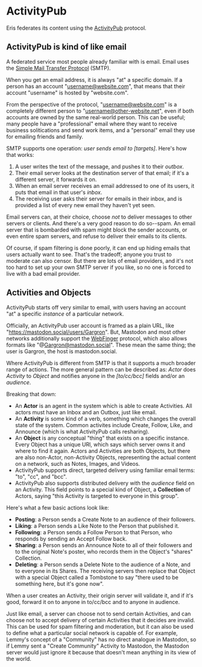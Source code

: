 # ActivityPub

Eris federates its content using the [ActivityPub](https://activitypub.rocks/) protocol.

## ActivityPub is kind of like email

A federated service most people already familiar with is email. Email uses the [Simple Mail Transfer Protocol](https://en.wikipedia.org/wiki/Simple_Mail_Transfer_Protocol) (SMTP).

When you get an email address, it is always "at" a specific domain. If a person has an account "username@website.com", that means that their account "username" is hosted by "website.com". 

From the perspective of the protocol, "username@website.com" is a completely different person to "username@other-website.net", even if both accounts are owned by the same real-world person. This can be useful; many people have a "professional" email where they want to receive business solitications and send work items, and a "personal" email they use for emailing friends and family.

SMTP supports one operation: *user sends email to \[targets\]*. Here's how that works:

1. A user writes the text of the message, and pushes it to their *outbox*.
2. Their email server looks at the destination server of that email; if it's a different server, it forwards it on.
3. When an email server receives an email addressed to one of its users, it puts that email in that user's *inbox*.
4. The receiving user asks their server for emails in their inbox, and is provided a list of every new email they haven't yet seen.

Email servers can, at their choice, choose *not* to deliver messages to other servers or clients. And there's a very good reason to do so--spam. An email server that is bombarded with spam might block the sender accounts, or even entire spam servers, and refuse to deliver their emails to its clients. 

Of course, if spam filtering is done poorly, it can end up hiding emails that users actually want to see. That's the tradeoff; anyone you trust to moderate can also censor. But there are lots of email providers, and it's not too hard to set up your own SMTP server if you like, so no one is forced to live with a bad email provider. 

## Activities and Objects

ActivityPub starts off very similar to email, with users having an account "at" a specific *instance* of a particular network. 

Officially, an ActivityPub user account is framed as a plain URL, like "https://mastodon.social/users/Gargron". But, Mastodon and most other networks additionally support the [WebFinger](https://webfinger.net/) protocol, which also allows formats like "@Gargron@mastodon.social". These mean the same thing; the user is Gargron, the host is mastodon.social.

Where ActivityPub is different from SMTP is that it supports a much broader range of actions. The more general pattern can be described as: *Actor* does *Activity* to *Object* and notifies anyone in the *\[to/cc/bcc\]* fields and/or an *audience*.

Breaking that down:
* An **Actor** is an agent in the system which is able to create Activities. All actors must have an Inbox and an Outbox, just like email.
* An **Activity** is some kind of a verb, something which changes the overall state of the system. Common activites include Create, Follow, Like, and Announce (which is what ActivityPub calls resharing).
* An **Object** is any conceptual "thing" that exists on a specific instance. Every Object has a unique URl, which says which server owns it and where to find it again. Actors and Activities are both Objects, but there are also non-Actor, non-Activity Objects, representing the actual content on a network, such as Notes, Images, and Videos.
* ActivityPub supports direct, targeted delivery using familiar email terms: "to", "cc", and "bcc". 
* ActivityPub also supports distributed delivery with the *audience* field on an Activity. This field points to a special kind of Object, a **Collection** of Actors, saying "this Activity is targeted to everyone in this group".

Here's what a few basic actions look like:

* **Posting**: a Person sends a Create Note to an audience of their followers.
* **Liking**: a Person sends a Like Note to the Person that published it.
* **Following**: a Person sends a Follow Person to that Person, who responds by sending an Accept Follow back.
* **Sharing**: a Person sends an Announce Note to all of their followers and to the original Note's poster, who records them in the Object's "shares" Collection.
* **Deleting**: a Person sends a Delete Note to the audience of a Note, and to everyone in its Shares. The receiving servers then replace that Object with a special Object called a Tombstone to say "there used to be something here, but it's gone now".

When a user creates an Activity, their origin server will validate it, and if it's good, forward it on to anyone in to/cc/bcc and to anyone in audience. 


Just like email, a server can choose not to send certain Activities, and can choose not to accept delivery of certain Activities that it decides are invalid. This can be used for spam filtering and moderation, but it can also be used to define what a particular social network is capable of. For example, Lemmy's concept of a "Community" has no direct analogue in Mastodon, so if Lemmy sent a "Create Community" Activity to Mastodon, the Mastodon server would just ignore it because that doesn't mean anything in its view of the world. 